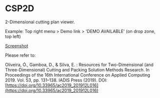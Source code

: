 # CSP2D

2-Dimensional cutting plan viewer.

Example:
Top right menu > Demo link > 'DEMO AVAILABLE' (on drop zone, top left)

[Screenshot](https://github.com/Oscar-Oliveira/CSP2D/blob/master/images/CSP2D.jpg)

Please refer to:

Oliveira, Ó., Gamboa, D., & Silva, E. : Resources for Two-Dimensional (and Three-Dimensional) Cutting and Packing Solution Methods Research. In Proceedings of the 16th International Conference on Applied Computing 2019. Vol. 53, pp. 131–138. IADIS Press (2019). DOI: [https://doi.org/10.33965/ac2019_201912L016](https://doi.org/10.33965/ac2019_201912L016)
